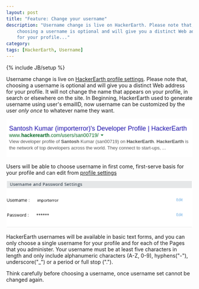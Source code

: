 ```yaml
---
layout: post
title: "Feature: Change your username"
description: "Username change is live on HackerEarth. Please note that,
    choosing a username is optional and will give you a distinct Web address
    for your profile..."
category: 
tags: [HackerEarth, Username]
---
```

{% include JB/setup %}

Username change is live on [HackerEarth profile settings](www.hackerearth.com/user/profile-settings/). Please note that, choosing a username is optional and will give you a distinct Web address for your profile. It will not change the name that appears on your profile, in search or elsewhere on the site.
   In Beginning, HackerEarth used to generate username using user's emailID, now username can be customized by the user *only once* to whatever name they want.

<img src="/images/google-username-preview.png" />
<br />

Users will be able to choose username in first come, first-serve basis for your profile and can edit from [profile settings](www.hackerearth.com/user/profile-settings/)

<img src="/images/username-change.png" />
<br />

HackerEarth usernames will be available in basic text forms, and you can only choose a single username for your profile and for each of the Pages that you administer. Your username must be at least five characters in length and only include alphanumeric characters (A-Z, 0-9), hyphens("-"), underscore("_") or a period or full stop (".").

Think carefully before choosing a username, once username set cannot be changed again.
